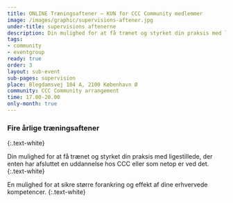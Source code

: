 ```yaml
---
title: ONLINE Træningsaftener – KUN for CCC Community medlemmer
image: /images/graphic/supervisions-aftener.jpg
under-title: supervisions aftenerne
description: Din mulighed for at få trænet og styrket din praksis med ligestillede, der enten har afsluttet en uddannelse hos CCC eller som netop er ved det.
tags:
- community
- eventgroup
ready: true
order: 3
layout: sub-event
sub-pages: supervision
place: Blegdamsvej 104 A, 2100 København Ø
community: CCC Community arrangement
time: 17.00-20.00
only-month: true
---
```


### Fire årlige træningsaftener
{:.text-white}

Din mulighed for at få trænet og styrket din praksis med ligestillede, der enten har afsluttet en uddannelse hos CCC eller som netop er ved det.
{:.text-white}

En mulighed for at sikre større forankring og effekt af dine erhvervede kompetencer.
{:.text-white}